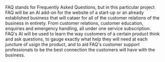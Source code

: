 
FAQ stands for Frequently Asked Questions, but in this particular project FAQ will be an AI add-on for the website of a start-up or an already established business that will cataer for all of the customer relations of the business in entirety. From customer relations, customer education, enquiries and emergency handling, all under one service subscription. FAQ's AI will be used to learn the way customers of a certain product think and ask questions, to gauge exactly what help they will need at each juncture of usign the product, and to aid FAQ's customer support professionals to be the best connection the customers will have with the business. 
